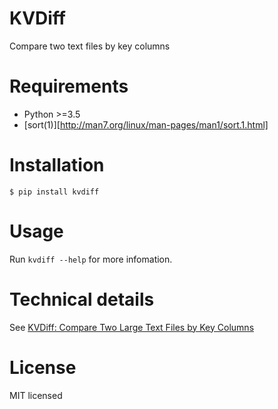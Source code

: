 # KVDiff

Compare two text files by key columns

# Requirements

+ Python >=3.5
+ [sort(1)][http://man7.org/linux/man-pages/man1/sort.1.html]

# Installation

	$ pip install kvdiff

# Usage

Run `kvdiff --help` for more infomation.

# Technical details

See [KVDiff: Compare Two Large Text Files by Key Columns](http://yxdong.me/posts/kvdiff.html)

# License

MIT licensed
